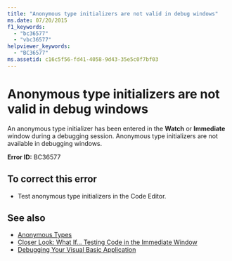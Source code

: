 ```yaml
---
title: "Anonymous type initializers are not valid in debug windows"
ms.date: 07/20/2015
f1_keywords: 
  - "bc36577"
  - "vbc36577"
helpviewer_keywords: 
  - "BC36577"
ms.assetid: c16c5f56-fd41-4058-9d43-35e5c0f7bf03
---
```

# Anonymous type initializers are not valid in debug windows
An anonymous type initializer has been entered in the **Watch** or **Immediate** window during a debugging session. Anonymous type initializers are not available in debugging windows.  
  
 **Error ID:** BC36577  
  
## To correct this error  
  
-   Test anonymous type initializers in the Code Editor.  
  
## See also
- [Anonymous Types](../../visual-basic/programming-guide/language-features/objects-and-classes/anonymous-types.md)
- [Closer Look: What If... Testing Code in the Immediate Window](https://docs.microsoft.com/previous-versions/visualstudio/visual-studio-2008/ms172593(v=vs.90))
- [Debugging Your Visual Basic Application](../../visual-basic/developing-apps/debugging.md)
